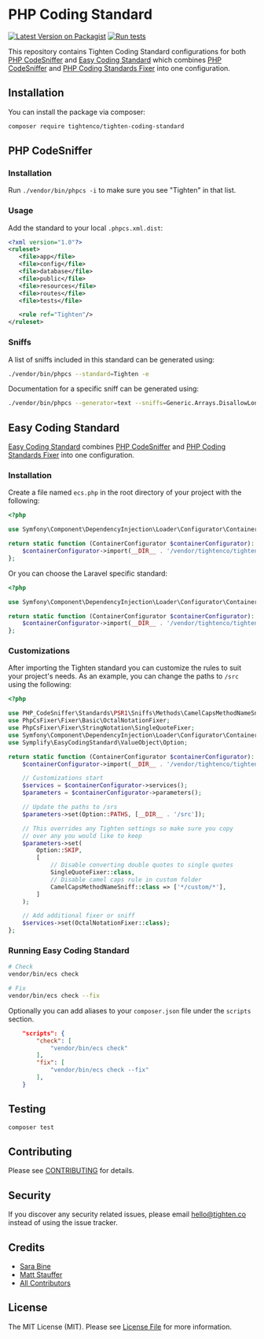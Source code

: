 # PHP Coding Standard

[![Latest Version on Packagist](https://img.shields.io/packagist/v/tightenco/tighten-coding-standard.svg?style=flat-square)](https://packagist.org/packages/tightenco/tighten-coding-standard)
[![Run tests](https://github.com/tighten/tighten-coding-standard/workflows/Run%20tests/badge.svg?branch=main)](https://github.com/tighten/tighten-coding-standard/actions?query=workflow%3A%22Run+tests%22)


This repository contains Tighten Coding Standard configurations for both [PHP CodeSniffer](https://github.com/squizlabs/PHP_CodeSniffer) and [Easy Coding Standard](https://github.com/symplify/easy-coding-standard) which combines [PHP CodeSniffer](https://github.com/squizlabs/PHP_CodeSniffer) and [PHP Coding Standards Fixer](https://github.com/FriendsOfPHP/PHP-CS-Fixer) into one configuration.

## Installation

You can install the package via composer:

```bash
composer require tightenco/tighten-coding-standard
```

## PHP CodeSniffer

### Installation

Run `./vendor/bin/phpcs -i` to make sure you see "Tighten" in that list.

### Usage

Add the standard to your local `.phpcs.xml.dist`:

```xml
<?xml version="1.0"?>
<ruleset>
   <file>app</file>
   <file>config</file>
   <file>database</file>
   <file>public</file>
   <file>resources</file>
   <file>routes</file>
   <file>tests</file>

   <rule ref="Tighten"/>
</ruleset>
```

### Sniffs

A list of sniffs included in this standard can be generated using:

```bash
./vendor/bin/phpcs --standard=Tighten -e
```

Documentation for a specific sniff can be generated using:

```bash
./vendor/bin/phpcs --generator=text --sniffs=Generic.Arrays.DisallowLongArraySyntax
```

## Easy Coding Standard

 [Easy Coding Standard](https://github.com/symplify/easy-coding-standard) combines [PHP CodeSniffer](https://github.com/squizlabs/PHP_CodeSniffer) and [PHP Coding Standards Fixer](https://github.com/FriendsOfPHP/PHP-CS-Fixer) into one configuration.

### Installation

Create a file named `ecs.php` in the root directory of your project with the following:

```php
<?php

use Symfony\Component\DependencyInjection\Loader\Configurator\ContainerConfigurator;

return static function (ContainerConfigurator $containerConfigurator): void {
    $containerConfigurator->import(__DIR__ . '/vendor/tightenco/tighten-coding-standard/config/tighten.php');
};
```

Or you can choose the Laravel specific standard:

```php
<?php

use Symfony\Component\DependencyInjection\Loader\Configurator\ContainerConfigurator;

return static function (ContainerConfigurator $containerConfigurator): void {
    $containerConfigurator->import(__DIR__ . '/vendor/tightenco/tighten-coding-standard/config/laravel.php');
};
```

### Customizations

After importing the Tighten standard you can customize the rules to suit your project's needs.  As an example, you can change the paths to `/src` using the following:

```php
<?php

use PHP_CodeSniffer\Standards\PSR1\Sniffs\Methods\CamelCapsMethodNameSniff;
use PhpCsFixer\Fixer\Basic\OctalNotationFixer;
use PhpCsFixer\Fixer\StringNotation\SingleQuoteFixer;
use Symfony\Component\DependencyInjection\Loader\Configurator\ContainerConfigurator;
use Symplify\EasyCodingStandard\ValueObject\Option;

return static function (ContainerConfigurator $containerConfigurator): void {
    $containerConfigurator->import(__DIR__ . '/vendor/tightenco/tighten-coding-standard/config/tighten.php');

    // Customizations start
    $services = $containerConfigurator->services();
    $parameters = $containerConfigurator->parameters();

    // Update the paths to /srs
    $parameters->set(Option::PATHS, [__DIR__ . '/src']);

    // This overrides any Tighten settings so make sure you copy
    // over any you would like to keep
    $parameters->set(
        Option::SKIP,
        [
            // Disable converting double quotes to single quotes
            SingleQuoteFixer::class,
            // Disable camel caps rule in custom folder
            CamelCapsMethodNameSniff::class => ['*/custom/*'],
        ]
    );

    // Add additional fixer or sniff
    $services->set(OctalNotationFixer::class);
};
```

### Running Easy Coding Standard

```bash
# Check
vendor/bin/ecs check

# Fix
vendor/bin/ecs check --fix
```

Optionally you can add aliases to your `composer.json` file under the `scripts` section.

```json
    "scripts": {
        "check": [
            "vendor/bin/ecs check"
        ],
        "fix": [
            "vendor/bin/ecs check --fix"
        ],
    }
```

## Testing

```bash
composer test
```

## Contributing

Please see [CONTRIBUTING](CONTRIBUTING.md) for details.

## Security

If you discover any security related issues, please email hello@tighten.co instead of using the issue tracker.

## Credits

- [Sara Bine](https://github.com/sbine)
- [Matt Stauffer](https://github.com/mattstauffer)
- [All Contributors](../../contributors)

## License

The MIT License (MIT). Please see [License File](LICENSE.md) for more information.
